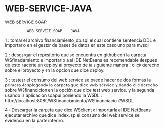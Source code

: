 # WEB-SERVICE-JAVA
WEB SERVICE SOAP 

              WEB SERVICE SOAP    JAVA  


1 : tomar el archivo financiamiento_db.sql el cual contiene sentencia DDL e importarlo en el gestor de bases de datos
 en este caso uno para mysql

2 : desgargar el repositorio que se encuentra en github con la carpeta WSfinaciamiento e importarlo
   a el IDE NetBeans es recomendable despues de esto hacerle un deploy al proyecto de la siguiente manera :
   click derecho sobre el proyecto y en la opcion que dice deploy. 

3 : testear el consumo del web service se puede hacer de dos formas la primera desplegando la carpeta que dice web service y dando clic derecho 
   sobre WSfinancicion en la opción que dice test web service.
 y la segunda usando la aplicacion soapui poniendo la  WSDL : http://localhost:8080/WSfinanciamiento/WSfinanciacion?WSDL

4 : Descargar la carpeta que dice WSclient e importarla al IDE NetBeans ejecutar archivo que dice index.jsp el consumo del web service se evidencia en la parte inferiro.
